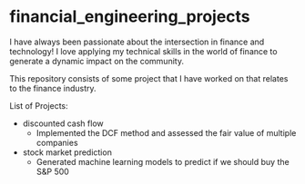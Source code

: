 # financial_engineering_projects

I have always been passionate about the intersection in finance and technology! 
I love applying my technical skills in the world of finance to generate a dynamic impact on the community.


This repository consists of some project that I have worked on that relates to the finance industry.

List of Projects:
- discounted cash flow
  - Implemented the DCF method and assessed the fair value of multiple companies
- stock market prediction
  - Generated machine learning models to predict if we should buy the S&P 500

